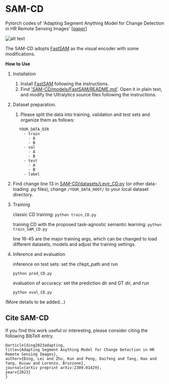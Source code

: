 # SAM-CD
Pytorch codes of 'Adapting Segment Anything Model for Change Detection in HR Remote Sensing Images' [[paper](http://arxiv.org/abs/2309.01429)]

![alt text](https://github.com/ggsDing/SAM-CD/blob/main/flowchart.png)

The SAM-CD adopts [FastSAM](https://github.com/CASIA-IVA-Lab/FastSAM) as the visual encoder with some modifications.


**How to Use**
1. Installation
   1) Install [FastSAM](https://github.com/CASIA-IVA-Lab/FastSAM) following the instructions.
   2) Find ['SAM-CD/models/FastSAM/README.md'](https://github.com/ggsDing/SAM-CD/blob/main/models/FastSAM/README.md). Open it in plain text, and modify the Ultralytics source files following the instructions.

2. Dataset preparation.
   1) Please split the data into training, validation and test sets and organize them as follows:
```
      YOUR_DATA_DIR
        - train
          - A
          - B
        - val
          - A
          - B
        - test
          - A
          - B
        - label
```

   2) Find change line 13 in [SAM-CD/datasets/Levir_CD.py](https://github.com/ggsDing/SAM-CD/blob/main/datasets/Levir_CD.py) (or other data-loading .py files), change `/YOUR_DATA_ROOT/` to your local dataset directory.

3. Training
   
   classic CD training:
   `python train_CD.py`
   
   training CD with the proposed task-agnostic semantic learning:
   `python train_SAM_CD.py`
   
   line 16-45 are the major training args, which can be changed to load different datasets, models and adjust the training settings.

5. Inference and evaluation
   
   inference on test sets: set the chkpt_path and run
   
   `python pred_CD.py`
   
   evaluation of accuracy: set the prediction dir and GT dir, and run
   
   `python eval_CD.py`
   
(More details to be added...)

## Cite SAM-CD

If you find this work useful or interesting, please consider citing the following BibTeX entry.

```
@article{ding2023adapting,
title={Adapting Segment Anything Model for Change Detection in HR Remote Sensing Images},
author={Ding, Lei and Zhu, Kun and Peng, Daifeng and Tang, Hao and Yang, Kuiwu and Lorenzo, Bruzzone},
journal={arXiv preprint arXiv:2309.01429},
year={2023}
}
```
